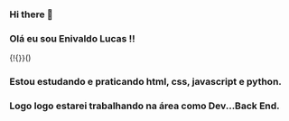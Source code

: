 ### Hi there 👋

<!--
**enivaldo20/enivaldo20** is a ✨ _special_ ✨ repository because its `README.md` (this file) appears on your GitHub profile.

Here are some ideas to get you started:

- 🔭 I’m currently working on ...
- 🌱 I’m currently learning ...
- 👯 I’m looking to collaborate on ...
- 🤔 I’m looking for help with ...
- 💬 Ask me about ...
- 📫 How to reach me: ...
- 😄 Pronouns: ...
- ⚡ Fun fact: ...
-->
### Olá eu sou Enivaldo Lucas !!
{!{}}()
### Estou estudando e praticando html, css, javascript e python.
### Logo logo estarei trabalhando na área como Dev...Back End.
